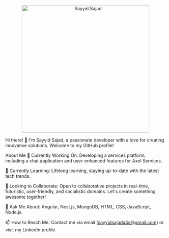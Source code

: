 <p align="center">
  <img src="https://png.pngtree.com/thumb_back/fw800/background/20230707/pngtree-3d-illustration-of-a-laptop-wielding-freelance-developer-image_3791857.jpg" alt="Sayyid Sajad" width="400"/>
</p>
Hi there! 👋
I'm Sayyid Sajad, a passionate developer with a love for creating innovative solutions. Welcome to my GitHub profile!

About Me
🔭 Currently Working On: Developing a services platform, including a chat application and user-enhanced features for Axel Services.

🌱 Currently Learning: Lifelong learning, staying up-to-date with the latest tech trends.

👯 Looking to Collaborate: Open to collaborative projects in real-time, futuristic, user-friendly, and socialistic domains. Let's create something awesome together!

💬 Ask Me About: Angular, Nest.js, MongoDB, HTML, CSS, JavaScript, Node.js.

📫 How to Reach Me: Contact me via email (sayyidsajada4s@gmail.com) or visit my LinkedIn profile.
